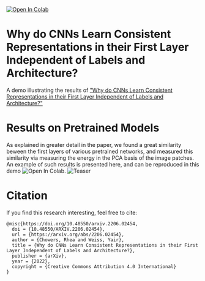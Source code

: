 [![Open In Colab](https://colab.research.google.com/assets/colab-badge.svg)](https://github.com/RheaChowers/first-layer-representations/blob/main/pretrained_models_demo.ipynb)
# Why do CNNs Learn Consistent Representations in their First Layer Independent of Labels and Architecture?

A demo illustrating the results of ["Why do CNNs Learn Consistent Representations in their First Layer Independent of Labels and Architecture?"](https://arxiv.org/abs/2206.02454)



# Results on Pretrained Models
As explained in greater detail in the paper, we found a great similarity beween the first layers of various pretrained networks, and measured this similarity via measuring the energy in the PCA basis of the image patches. 
An example of such results is presented here, and can be reproduced in this demo ![Open In Colab](https://github.com/RheaChowers/first-layer-representations/blob/main/pretrained_models_demo.ipynb).
![Teaser](Readme_images/Teaser_Figure.png)



# Citation
If you find this research interesting, feel free to cite:
```
@misc{https://doi.org/10.48550/arxiv.2206.02454,
  doi = {10.48550/ARXIV.2206.02454},
  url = {https://arxiv.org/abs/2206.02454},
  author = {Chowers, Rhea and Weiss, Yair},
  title = {Why do CNNs Learn Consistent Representations in their First Layer Independent of Labels and Architecture?},
  publisher = {arXiv},
  year = {2022},  
  copyright = {Creative Commons Attribution 4.0 International}
}

```
